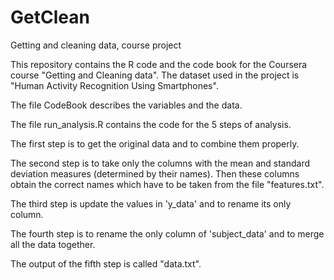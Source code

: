 # GetClean
Getting and cleaning data, course project


This repository contains the R code and the code book for the Coursera course "Getting and Cleaning data".
The dataset used in the project is "Human Activity Recognition Using Smartphones".

The file CodeBook describes the variables and the data.

The file run_analysis.R contains the code for the 5 steps of analysis. 

The first step is to get the original data and to combine them properly.

The second step is to take only the columns with the mean and standard deviation measures (determined by their names). Then these columns obtain the correct names which have to be taken from the file "features.txt".

The third step is update the values in 'y_data' and to rename its only column.

The fourth step is to rename the only column of 'subject_data' and to merge all the data together. 

The output of the fifth step is called "data.txt".

